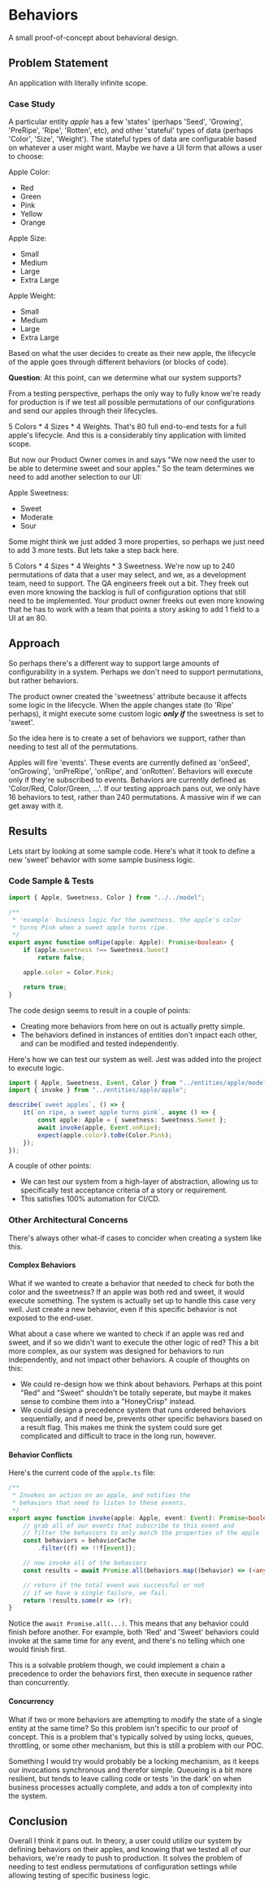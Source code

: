 # Behaviors
A small proof-of-concept about behavioral design. 

## Problem Statement
An application with literally infinite scope.  

### Case Study
A particular entity _apple_ has a few 'states' (perhaps 'Seed', 'Growing', 'PreRipe', 'Ripe', 'Rotten', etc), and other 'stateful' types of data (perhaps 'Color', 'Size', 'Weight'). The stateful types of data are configurable based on whatever a user might want. Maybe we have a UI form that allows a user to choose:

Apple Color:

 - Red
 - Green
 - Pink
 - Yellow
 - Orange

Apple Size:

 - Small
 - Medium
 - Large
 - Extra Large

Apple Weight:

 - Small
 - Medium
 - Large
 - Extra Large

Based on what the user decides to create as their new apple, the lifecycle of the apple goes through different behaviors (or blocks of code). 

**Question**: At this point, can we determine what our system supports?

From a testing perspective, perhaps the only way to fully know we're ready for production is if we test all possible permutations of our configurations and send our apples through their lifecycles. 

5 Colors * 4 Sizes * 4 Weights. That's 80 full end-to-end tests for a full apple's lifecycle.  And this is a considerably tiny application with limited scope. 

But now our Product Owner comes in and says "We now need the user to be able to determine sweet and sour apples." So the team determines we need to add another selection to our UI:

Apple Sweetness:

 - Sweet
 - Moderate
 - Sour

Some might think we just added 3 more properties, so perhaps we just need to add 3 more tests. But lets take a step back here. 

5 Colors * 4 Sizes * 4 Weights * 3 Sweetness. We're now up to 240 permutations of data that a user may select, and we, as a development team, need to support. The QA engineers freek out a bit.  They freek out even more knowing the backlog is full of configuration options that still need to be implemented.  Your product owner freeks out even more knowing that he has to work with a team that points a story asking to add 1 field to a UI at an 80. 

## Approach
So perhaps there's a different way to support large amounts of configurability in a system. Perhaps we don't need to support permutations, but rather behaviors. 

The product owner created the 'sweetness' attribute because it affects some logic in the lifecycle.  When the apple changes state (to 'Ripe' perhaps), it might execute some custom logic **_only if_** the sweetness is set to 'sweet'.

So the idea here is to create a set of behaviors we support, rather than needing to test all of the permutations. 

Apples will fire 'events'. These events are currently defined as 'onSeed', 'onGrowing', 'onPreRipe', 'onRipe', and 'onRotten'. Behaviors will execute only if they're subscribed to events. Behaviors are currently defined as 'Color/Red, Color/Green, ...'.  If our testing approach pans out, we only have 16 behaviors to test, rather than 240 permutations. A massive win if we can get away with it.

## Results
Lets start by looking at some sample code. Here's what it took to define a new 'sweet' behavior with some sample business logic.  

### Code Sample & Tests

```typescript
import { Apple, Sweetness, Color } from "../../model";

/**
 * 'example' business logic for the sweetness. the apple's color
 * turns Pink when a sweet apple turns ripe.
 */
export async function onRipe(apple: Apple): Promise<boolean> {
    if (apple.sweetness !== Sweetness.Sweet)
        return false;

    apple.color = Color.Pink;

    return true;
}
```

The code design seems to result in a couple of points:

 - Creating more behaviors from here on out is actually pretty simple.
 - The behaviors defined in instances of entities don't impact each other, and can be modified and tested independently.

Here's how we can test our system as well. Jest was added into the project to execute logic.

```typescript
import { Apple, Sweetness, Event, Color } from "../entities/apple/model";
import { invoke } from "../entities/apple/apple";

describe(`sweet apples`, () => {
    it(`on ripe, a sweet apple turns pink`, async () => {
        const apple: Apple = { sweetness: Sweetness.Sweet };
        await invoke(apple, Event.onRipe);
        expect(apple.color).toBe(Color.Pink);
    });
});
```

A couple of other points:

 - We can test our system from a high-layer of abstraction, allowing us to specifically test acceptance criteria of a story or requirement.
 - This satisfies 100% automation for CI/CD.

### Other Architectural Concerns
There's always other what-if cases to concider when creating a system like this.

#### Complex Behaviors
What if we wanted to create a behavior that needed to check for both the color and the sweetness? If an apple was both red and sweet, it would execute something. The system is actually set up to handle this case very well. Just create a new behavior, even if this specific behavior is not exposed to the end-user.

What about a case where we wanted to check if an apple was red and sweet, and if so we didn't want to execute the other logic of red? This a bit more complex, as our system was designed for behaviors to run independently, and not impact other behaviors. A couple of thoughts on this:

 - We could re-design how we think about behaviors. Perhaps at this point "Red" and "Sweet" shouldn't be totally seperate, but maybe it makes sense to combine them into a "HoneyCrisp" instead.
 - We could design a precedence system that runs ordered behaviors sequentially, and if need be, prevents other specific behaviors based on a result flag. This makes me think the system could sure get complicated and difficult to trace in the long run, however.

#### Behavior Conflicts
Here's the current code of the `apple.ts` file:

```typescript
/**
 * Invokes an action on an apple, and notifies the
 * behaviors that need to listen to these events.
 */
export async function invoke(apple: Apple, event: Event): Promise<boolean> {
    // grab all of our events that subscribe to this event and
    // filter the behaviors to only match the properties of the apple
    const behaviors = behaviorCache
        .filter((f) => !!f[event]);

    // now invoke all of the behaviors
    const results = await Promise.all(behaviors.map((behavior) => (<any>(behavior))[event](apple)));

    // return if the total event was successful or not
    // if we have a single failure, we fail.
    return !results.some(r => !r);
}
```

Notice the `await Promise.all(...)`.  This means that any behavior could finish before another. For example, both 'Red' and 'Sweet' behaviors could invoke at the same time for any event, and there's no telling which one would finish first.

This is a solvable problem though, we could implement a chain a precedence to order the behaviors first, then execute in sequence rather than concurrently.

#### Concurrency
What if two or more behaviors are attempting to modify the state of a single entity at the same time? So this problem isn't specific to our proof of concept. This is a problem that's typically solved by using locks, queues, throttling, or some other mechanism, but this is still a problem with our POC. 

Something I would try would probably be a locking mechanism, as it keeps our invocations synchronous and therefor simple. Queueing is a bit more resilient, but tends to leave calling code or tests 'in the dark' on when business processes actually complete, and adds a ton of complexity into the system.

## Conclusion
Overall I think it pans out.  In theory, a user could utilize our system by defining behaviors on their apples, and knowing that we tested all of our behaviors, we're ready to push to production. It solves the problem of needing to test endless permutations of configuration settings while allowing testing of specific business logic.